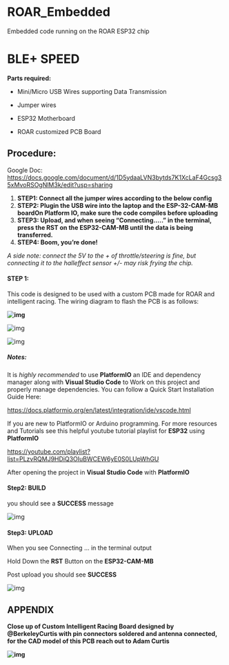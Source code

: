 # ROAR_Embedded
Embedded code running on the ROAR ESP32 chip



# **BLE+ SPEED**



**Parts required:**

- Mini/Micro USB Wires supporting Data Transmission

- Jumper wires

- ESP32 Motherboard

- ROAR customized PCB Board

  

## **Procedure:**

Google Doc: https://docs.google.com/document/d/1D5ydaaLVN3bytds7K1XcLaF4Gcsg35xMvoRSOgNlM3k/edit?usp=sharing

1. **STEP1:  Connect all the jumper wires according to the below  config**
2. **STEP2:  Plugin the USB wire into the laptop and the ESP-32-CAM-MB boardOn Platform IO, make sure the code compiles before uploading**
3. **STEP3:  Upload, and when seeing “Connecting…..” in the terminal, press the RST on the ESP32-CAM-MB until the data is being transferred.**
4. **STEP4:  Boom, you’re done!**

*A side note: connect the 5V to the + of throttle/steering is fine, but connecting it to the halleffect sensor +/- may risk frying the chip.*



#### **STEP 1:** 

This code is designed to be used with a custom PCB made for ROAR and intelligent racing. The wiring diagram to flash the PCB is as follows: 

**![img](https://lh5.googleusercontent.com/dcrItysA1vCB6Iapmp6_PBJhu6NvvBAXSvNjNpGJssOE8nlkeJqoGUzb9J-H1B12KUlEaa6eNVd659nKJt3QlCjM7mfoNhfW7uORjk9QfNa0EOeBMfYUritU-SZuXs6gznB4-OUdo-R7sAyQpZQMnJ8)**

![img](https://lh6.googleusercontent.com/njinFGkUZ2gwNYP3cuehx0bRftz-hjR6sz2ISShLw0CAqdu-L8EysXXKZDxesquedApwhP9_kJv5qYvhK6vCs8egicrhNo0bZGJZ4WEQJzMyHEIz97ECLfaS28RzrAKS78nSkxiZyTPtcvf-nqZmO3g)

![img](https://lh4.googleusercontent.com/HA22wGCiAjM_qIMw_REF8ghlSEZF7CGKrmHgqx6XwFEz9oLuA7dTX8RJTKDouO7J5RwS_Rw5gKQfQJynggVnIwaALP376alYo5vo6d2YBqjykvgjNeCsGv23VNWUIiY_bNagYFxZA8Dl8ArRNvjIpVU)



##### Notes: 

It is *highly recommended* to use **PlatformIO** an IDE and dependency manager along with **Visual Studio Code** to Work on this project and properly manage dependencies. You can follow a Quick Start Installation Guide Here: 

https://docs.platformio.org/en/latest/integration/ide/vscode.html

If you are new to PlatformIO or Arduino programming. For more resources and Tutorials see this helpful youtube tutorial playlist for **ESP32** using **PlatformIO** 

https://youtube.com/playlist?list=PLzvRQMJ9HDiQ3OIuBWCEW6yE0S0LUpWhGU

After opening the project in **Visual Studio Code** with **PlatformIO** 





#### **Step2: BUILD** 

you should see a **SUCCESS** message

![img](https://lh3.googleusercontent.com/dpNPNo2XW5Wsh1Jsj71V33ftfUXOBfgr2g_8gbWZA5mSceZQFjtGHgFC-kq_GLuEgwHrjkPBgpNoB6_57uo_hjd5EEMGELZHU7nNPkEeHCudwNTE1_Le0w1wruHBQGxFeJhH_crXYf400EvBkTcKHG8)



#### **Step3: UPLOAD**

When you see Connecting … in the terminal output

Hold Down the **RST** Button on the **ESP32-CAM-MB**

Post upload you should see **SUCCESS** 

![img](https://lh3.googleusercontent.com/xiaFQpvozDrDD9NB8HvBt_gh9e73hPXZz7cUCpWQeHWgnTwJ0szl-Lxam_ekuSTbUky_WYouPT42-vFpSard0wZDFpJhCB7Q_sArxVMIPG-t8QBICVZ6aAV7O8i31vFMfKjG_26wa8kkcw4r-GTddPA)







## **APPENDIX**

**Close up of Custom Intelligent Racing Board designed by @BerkeleyCurtis with pin connectors soldered and antenna connected, for the CAD model of this PCB reach out to Adam Curtis**

**![img](https://lh5.googleusercontent.com/4VaHHM4LpXi8djfWLC6MyRubIU_zFWfTSYiFNbiQGY65l_MRYnFKqkCJpFJSFFlkMLTNkZa7JBxJVZqwtfdyB18km08pVYeA_CpWGPCvAPzPXRPxBA-Tg1iD1fkWCMOjBPH25RwVR5975E8Ot5SdMUc)**





